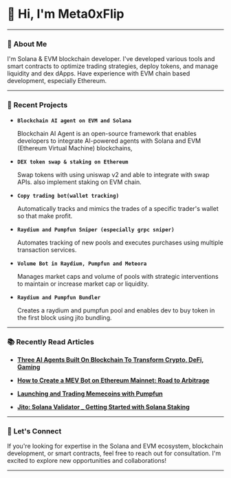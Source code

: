
# 👋 Hi, I'm Meta0xFlip



---
### 🌟 **About Me**
I'm Solana & EVM blockchain developer. I've developed various tools and smart contracts to optimize trading strategies, deploy tokens, and manage liquidity and dex dApps.
Have experience with EVM chain based development, especially Ethereum.

---

### 🚀 **Recent Projects**

- **`Blockchain AI agent on EVM and Solana`**

  Blockchain AI Agent is an open-source framework that enables developers to integrate AI-powered agents with Solana and EVM (Ethereum Virtual Machine) blockchains,

- **`DEX token swap & staking on Ethereum`**

  Swap tokens with using uniswap v2 and able to integrate with swap APIs. also implement staking on EVM chain.

- **`Copy trading bot(wallet tracking)`**

  Automatically tracks and mimics the trades of a specific trader's wallet so that make profit.

- **`Raydium and Pumpfun Sniper (especially grpc sniper)`**

  Automates tracking of new pools and executes purchases using multiple transaction services.

- **`Volume Bot in Raydium, Pumpfun and Meteora`**

  Manages market caps and volume of pools with strategic interventions to maintain or increase market cap or liquidity.
  
- **`Raydium and Pumpfun Bundler`**

  Creates a raydium and pumpfun pool and enables dev to buy token in the first block using jito bundling.
---

### 📚 **Recently Read Articles**

- [**Three AI Agents Built On Blockchain To Transform Crypto, DeFi, Gaming**]([https://www.jito.network/blog/solana-validator-101-getting-started-with-solana-staking/](https://www.forbes.com/sites/digital-assets/2025/02/06/three-ai-agents-built-on-blockchain-to-transform-crypto-defi-gaming/))

- [**How to Create a MEV Bot on Ethereum Mainnet: Road to Arbitrage**](https://www.blocknative.com/blog/mev-and-creating-a-basic-arbitrage-bot-on-ethereum-mainnet)

- [**Launching and Trading Memecoins with Pumpfun**](https://medium.com/@8093akash/explaining-pump-fun-launching-and-trading-memecoins-and-building-your-pump-fun-clone-1ecc8081c589)

- [**Jito: Solana Validator _ Getting Started with Solana Staking**](https://www.jito.network/blog/solana-validator-101-getting-started-with-solana-staking/)

---

### 💼 **Let's Connect**
If you're looking for expertise in the Solana and EVM ecosystem, blockchain development, or smart contracts, feel free to reach out for consultation. I'm excited to explore new opportunities and collaborations!

---
